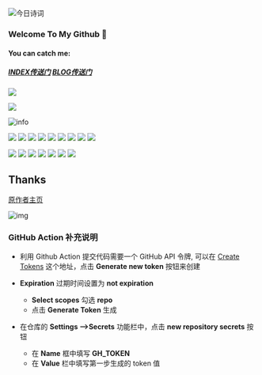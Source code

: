 ![今日诗词](https://v2.jinrishici.com/one.svg)

### Welcome To My Github 👋

#### You can catch me:

##### [INDEX传送门](https://baixf.tk)         [BLOG传送门](https://blog.baixf.tk)

![](https://api.moedog.org/count/@baixf-xyz.readme)<br/>

![](https://visitor-badge.glitch.me/badge?page_id=baixf-xyz.readme)

![info](https://github-readme-stats.vercel.app/api?username=baixf-xyz&show_icons=true&count_private=true&hide=prs&theme=default_repocard)



[![](https://img.shields.io/badge/OS-Linux-blue?style=flat-square&logo=arch-linux&logoColor=ffffff)](https://www.archlinux.org/)
[![](https://img.shields.io/badge/-Raspberry%20Pi%20%204B-red?style=plastic-square&logo=Raspberry-Pi&logoColor=ffffff)](https://www.raspberrypi.org/)
[![](https://img.shields.io/badge/-Java-007396?style=flat-square&logo=java&logoColor=ffffff)](https://reactjs.org/)
[![](https://img.shields.io/badge/-C-inactive?style=flat-square&logo=C&logoColor=ffffff)](https://reactjs.org/)
[![](https://img.shields.io/badge/-Python-blue?style=flat-square&logo=Python&logoColor=ffffff)](https://www.python.org/)
[![](https://img.shields.io/badge/-Spring-green?style=flat-square&logo=Spring&logoColor=ffffff)](https://spring.io/)
[![](https://img.shields.io/badge/-Markdown-inactive?style=flat-square&logo=Markdown&logoColor=ffffff)](https://markdown-here.com)
[![](https://img.shields.io/badge/-LaTeX-green?style=flat-square&logo=LaTeX&logoColor=ffffff)](https://www.latex-project.org/)
[![](https://img.shields.io/badge/Honor-V10-f5010c?style=flat-square&logo=huawei&logoColor=ffffff)](https://www.huawei.com/)

[![](https://img.shields.io/badge/-Adobe-red?style=flat-square&logo=Adobe&logoColor=ffffff)](https://www.adobe.com)
[![](https://img.shields.io/badge/-Adobe%20Photoshop-blue?style=flat-square&logo=Adobe-Photoshop&logoColor=ffffff)](https://www.adobe.com/cn/products/photoshop.html)
[![](https://img.shields.io/badge/-Adobe%20Illustrator-orange?style=flat-square&logo=Adobe-Illustrator&logoColor=ffffff)](https://www.adobe.com/cn/products/illustrator.html)
[![](https://img.shields.io/badge/-Adobe%20Lightroom%20CC-blue?style=flat-square&logo=Adobe-Lightroom-CC&logoColor=ffffff)](https://www.adobe.com/cn/products/photoshop-lightroom-classic.html)
[![](https://img.shields.io/badge/-Adobe%20Premiere%20Pro-blueviolet?style=flat-square&logo=Adobe-Premiere-Pro&logoColor=ffffff)](https://www.adobe.com/cn/products/premiere.html)
[![](https://img.shields.io/badge/-Adobe%20After%20Effects-informational?style=flat-square&logo=Adobe-After-Effects&logoColor=ffffff)](https://www.adobe.com/cn/products/aftereffects.html)
[![](https://img.shields.io/badge/-Adobe%20Audition-blue?style=flat-square&logo=Adobe-Audition&logoColor=ffffff)](https://www.adobe.com/cn/products/audition.html)





## Thanks

[原作者主页](http://i.dmego.cn/)

![img](https://avatars.githubusercontent.com/u/22118976?v=4) 

### GitHub Action 补充说明

* 利用 Github Action 提交代码需要一个 GitHub API 令牌, 可以在 [Create Tokens]() 这个地址，点击 **Generate new token** 按钮来创建

* **Expiration** 过期时间设置为 **not expiration**
  * **Select scopes** 勾选 **repo**
  * 点击 **Generate Token** 生成

* 在仓库的 **Settings ——>Secrets** 功能栏中，点击 **new repository secrets** 按钮
  * 在 **Name** 框中填写 **GH_TOKEN**
  * 在 **Value** 栏中填写第一步生成的 token 值

